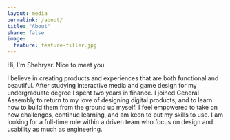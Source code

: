 ```yaml
---
layout: media
permalink: /about/
title: "About"
share: false
image:
  feature: feature-filler.jpg
---
```


<p>Hi, I'm Shehryar. Nice to meet you.</p>

<p>I believe in creating products and experiences that are both functional and beautiful. After studying interactive media and game design for my undergraduate degree I spent two years in finance. I joined General Assembly to return to my love of designing digital products, and to learn how to build them from the ground up myself. I feel empowered to take on new challenges, continue learning, and am keen to put my skills to use. I am looking for a full-time role within a driven team who focus on design and usability as much as engineering.</p>